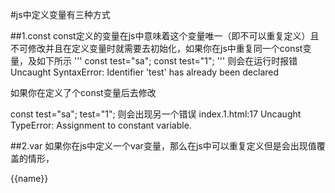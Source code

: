 #js中定义变量有三种方式

##1.const
const定义的变量在js中意味着这个变量唯一（即不可以重复定义）且不可修改并且在定义变量时就需要去初始化，如果你在js中重复同一个const变量，及如下所示
'''
 const test="sa";
		const test="1";
'''
则会在运行时报错
Uncaught SyntaxError: Identifier 'test' has already been declared

如果你在定义了个const变量后去修改

const test="sa";
		test="1";
则会出现另一个错误
index.1.html:17 Uncaught TypeError: Assignment to constant variable.

##2.var
如果你在js中定义一个var变量，那么在js中可以重复定义但是会出现值覆盖的情形，

<!DOCTYPE html>
<html>
	<head>
		<meta charset="utf-8" />
		<title></title>
		<script src="https://cdn.bootcdn.net/ajax/libs/vue/2.6.12/vue.js"></script>
		<script src="https://cdn.bootcdn.net/ajax/libs/vue-router/3.1.6/vue-router.js"></script>
	</head>
	<body>
		<div id="sa">
			<label>{{name}}</label>
		</div>
	</body>
	<script>


		var a="my";
		var b="you"
		var v = new Vue({
			data: {
				name:a
			},
			methods: {
				after:function(){
					this.$router.go(-1)
				},
				goto:function(){
					this.$router.go(1)
				},
			},
		}).$mount("#sa")
	</script>
</html>

运行结果


并且你在定义的时候可以不用初始化值，还可以对该变量的值进行修改

##3.let
.let是块级作用域，函数内部使用let定义后，对函数外部无影响。
```

<!DOCTYPE html>
<html>
	<head>
		<meta charset="utf-8" />
		<title></title>
		<script src="https://cdn.bootcdn.net/ajax/libs/vue/2.6.12/vue.js"></script>
		<script src="https://cdn.bootcdn.net/ajax/libs/vue-router/3.1.6/vue-router.js"></script>
	</head>
	<body>
		<div id="sa">
			<label v-on:click="before">{{name}}</label>
		</div>
	</body>
	<script>
		var v = new Vue({
			data: {
				name:"hello"
			},
			methods: {
				after:function(){
					let a=3;
					
				},
				before:function(){
					console.log(this.a)
				}
			},
			
		}).$mount("#sa")
	</script>
</html>
```

运行结果

